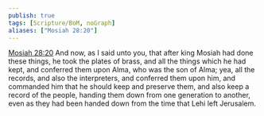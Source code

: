 ```yaml
---
publish: true
tags: [Scripture/BoM, noGraph]
aliases: ["Mosiah 28:20"]
---
```

[Mosiah 28:20](https://churchofjesuschrist.org/study/scriptures/bofm/mosiah/28?lang=eng&id=p20#p20) And now, as I said unto you, that after king Mosiah had done these things, he took the plates of brass, and all the things which he had kept, and conferred them upon Alma, who was the son of Alma; yea, all the records, and also the interpreters, and conferred them upon him, and commanded him that he should keep and preserve them, and also keep a record of the people, handing them down from one generation to another, even as they had been handed down from the time that Lehi left Jerusalem.




